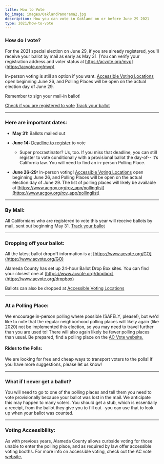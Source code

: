 ```yaml
---
title: How to Vote
bg_image: images/OaklandPanorama2.jpg
description: How you can vote in Oakland on or before June 29 2021
type: 2021/how-to-vote
---
```

### How do I vote?

For the 2021 special election on June 29, if you are already registered, you'll receive your ballot by mail as early as May 31.  [You can verify your registration address and voter status at https://acvote.org/mvp](https://acvote.org/mvp)

In-person voting is still an option if you want. [Accessible Voting Locations](https://acvote.org/go) open beginning June 26, and Polling Places will be open on the actual election day of June 29.

Remember to sign your mail-in ballot!

[Check if you are registered to vote](https://voterstatus.sos.ca.gov/)
[Track your ballot](https://acvote.ballottrax.net)

- - -

### Here are important dates:

* **May 31:** Ballots mailed out
* **June 14:** [Deadline to register](https://registertovote.ca.gov/) to vote

  * Super procrastinator? Us, too. If you miss that deadline, you can still register to vote conditionally with a provisional ballot the day-of-- it’s California law. You will need to find an in-person Polling Place. 
* **June 26-29:** In-person voting! [Accessible Voting Locations](https://acvote.org/go) open beginning June 26, and Polling Places will be open on the actual election day of June 29.
The list of polling places will likely be available at [https://www.acgov.org/rov_app/pollinglist](https://www.acgov.org/rov_app/pollinglist)

- - -

### By Mail:

All Californians who are registered to vote this year will receive ballots by mail, sent out beginning May 31. [Track your ballot](https://california.ballottrax.net/)

- - -

### Dropping off your ballot:

All the latest ballot dropoff information is at [https://www.acvote.org/GO](https://www.acvote.org/GO)

Alameda County has set up 24-hour Ballot Drop Box sites. You can find your closest one at [https://www.acvote.org/dropbox](https://www.acvote.org/dropbox)

Ballots can also be dropped at [Accessible Voting Locations](https://acvote.org/go)

- - -

### At a Polling Place:

We encourage in-person polling where possible (SAFELY, please!), but we'd like to note that the regular neighborhood polling places will likely again (like 2020) not be implemented this election, so you may need to travel further than you are used to! There will also again likely be fewer polling places than usual. Be prepared, find a polling place on the [AC Vote website.](https://www.acgov.org/rov_app/pollinglist)

#### Rides to the Polls:

We are looking for free and cheap ways to transport voters to the polls! If you have more suggestions, please let us know!

- - -

### What if I never get a ballot?

You will need to go to one of the polling places and tell them you need to vote provisionally because your ballot was lost in the mail. We anticipate this may happen to many voters. You should get a stub, which is essentially a receipt, from the ballot they give you to fill out--you can use that to look up when your ballot was counted.

- - -

### Voting Accessibility:

As with previous years, Alameda County allows curbside voting for those unable to enter the polling place, and as required by law offer accessible voting booths. For more info on accessible voting, check out the AC vote [website.](https://www.acvote.org/accessibility.page)
